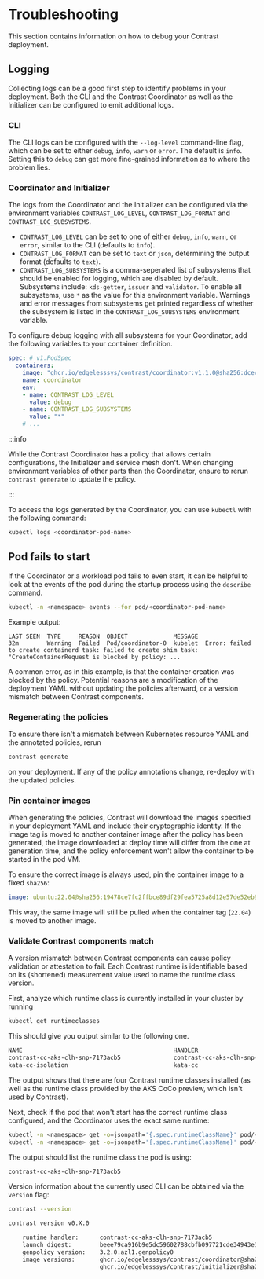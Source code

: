 # Troubleshooting

This section contains information on how to debug your Contrast deployment.

## Logging

Collecting logs can be a good first step to identify problems in your
deployment. Both the CLI and the Contrast Coordinator as well as the Initializer
can be configured to emit additional logs.

### CLI

The CLI logs can be configured with the `--log-level` command-line flag, which
can be set to either `debug`, `info`, `warn` or `error`. The default is `info`.
Setting this to `debug` can get more fine-grained information as to where the
problem lies.

### Coordinator and Initializer

The logs from the Coordinator and the Initializer can be configured via the
environment variables `CONTRAST_LOG_LEVEL`, `CONTRAST_LOG_FORMAT` and
`CONTRAST_LOG_SUBSYSTEMS`.

- `CONTRAST_LOG_LEVEL` can be set to one of either `debug`, `info`, `warn`, or
  `error`, similar to the CLI (defaults to `info`).
- `CONTRAST_LOG_FORMAT` can be set to `text` or `json`, determining the output
  format (defaults to `text`).
- `CONTRAST_LOG_SUBSYSTEMS` is a comma-seperated list of subsystems that should
  be enabled for logging, which are disabled by default. Subsystems include:
   `kds-getter`, `issuer` and `validator`.
  To enable all subsystems, use `*` as the value for this environment variable.
  Warnings and error messages from subsystems get printed regardless of whether
  the subsystem is listed in the `CONTRAST_LOG_SUBSYSTEMS` environment variable.

To configure debug logging with all subsystems for your Coordinator, add the
following variables to your container definition.

```yaml
spec: # v1.PodSpec
  containers:
    image: "ghcr.io/edgelesssys/contrast/coordinator:v1.1.0@sha256:dcecf2994bdeb290e215c480748dbbbc08a07763dad5d3f8ea2ae0bba084174e"
    name: coordinator
    env:
    - name: CONTRAST_LOG_LEVEL
      value: debug
    - name: CONTRAST_LOG_SUBSYSTEMS
      value: "*"
    # ...
```

:::info

While the Contrast Coordinator has a policy that allows certain configurations,
the Initializer and service mesh don't. When changing environment variables of other
parts than the Coordinator, ensure to rerun `contrast generate` to update the policy.

:::

To access the logs generated by the Coordinator, you can use `kubectl` with the
following command:

```sh
kubectl logs <coordinator-pod-name>
```

## Pod fails to start

If the Coordinator or a workload pod fails to even start, it can be helpful to
look at the events of the pod during the startup process using the `describe`
command.

```sh
kubectl -n <namespace> events --for pod/<coordinator-pod-name>
```

Example output:

```
LAST SEEN  TYPE     REASON  OBJECT             MESSAGE
32m        Warning  Failed  Pod/coordinator-0  kubelet  Error: failed to create containerd task: failed to create shim task: "CreateContainerRequest is blocked by policy: ...
```

A common error, as in this example, is that the container creation was blocked by the
policy. Potential reasons are a modification of the deployment YAML without updating
the policies afterward, or a version mismatch between Contrast components.

### Regenerating the policies

To ensure there isn't a mismatch between Kubernetes resource YAML and the annotated
policies, rerun

```sh
contrast generate
```

on your deployment. If any of the policy annotations change, re-deploy with the updated policies.

### Pin container images

When generating the policies, Contrast will download the images specified in your deployment
YAML and include their cryptographic identity. If the image tag is moved to another
container image after the policy has been generated, the image downloaded at deploy time
will differ from the one at generation time, and the policy enforcement won't allow the
container to be started in the pod VM.

To ensure the correct image is always used, pin the container image to a fixed `sha256`:

```yaml
image: ubuntu:22.04@sha256:19478ce7fc2ffbce89df29fea5725a8d12e57de52eb9ea570890dc5852aac1ac
```

This way, the same image will still be pulled when the container tag (`22.04`) is moved
to another image.

### Validate Contrast components match

A version mismatch between Contrast components can cause policy validation or attestation
to fail. Each Contrast runtime is identifiable based on its (shortened) measurement value
used to name the runtime class version.

First, analyze which runtime class is currently installed in your cluster by running

```sh
kubectl get runtimeclasses
```

This should give you output similar to the following one.

```sh
NAME                                           HANDLER                                        AGE
contrast-cc-aks-clh-snp-7173acb5               contrast-cc-aks-clh-snp-7173acb5               23h
kata-cc-isolation                              kata-cc                                        45d
```

The output shows that there are four Contrast runtime classes installed (as well as the runtime class provided
by the AKS CoCo preview, which isn't used by Contrast).

Next, check if the pod that won't start has the correct runtime class configured, and the
Coordinator uses the exact same runtime:

```sh
kubectl -n <namespace> get -o=jsonpath='{.spec.runtimeClassName}' pod/<pod-name>
kubectl -n <namespace> get -o=jsonpath='{.spec.runtimeClassName}' pod/<coordinator-pod-name>
```

The output should list the runtime class the pod is using:

```sh
contrast-cc-aks-clh-snp-7173acb5
```

Version information about the currently used CLI can be obtained via the `version` flag:

```sh
contrast --version
```

```sh
contrast version v0.X.0

    runtime handler:      contrast-cc-aks-clh-snp-7173acb5
    launch digest:        beee79ca916b9e5dc59602788cbfb097721cde34943e1583a3918f21011a71c47f371f68e883f5e474a6d4053d931a35
    genpolicy version:    3.2.0.azl1.genpolicy0
    image versions:       ghcr.io/edgelesssys/contrast/coordinator@sha256:...
                          ghcr.io/edgelesssys/contrast/initializer@sha256:...
```
